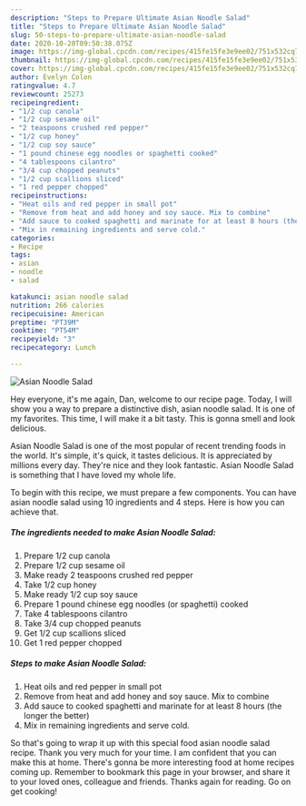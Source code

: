 ```yaml
---
description: "Steps to Prepare Ultimate Asian Noodle Salad"
title: "Steps to Prepare Ultimate Asian Noodle Salad"
slug: 50-steps-to-prepare-ultimate-asian-noodle-salad
date: 2020-10-20T09:50:38.075Z
image: https://img-global.cpcdn.com/recipes/415fe15fe3e9ee02/751x532cq70/asian-noodle-salad-recipe-main-photo.jpg
thumbnail: https://img-global.cpcdn.com/recipes/415fe15fe3e9ee02/751x532cq70/asian-noodle-salad-recipe-main-photo.jpg
cover: https://img-global.cpcdn.com/recipes/415fe15fe3e9ee02/751x532cq70/asian-noodle-salad-recipe-main-photo.jpg
author: Evelyn Colon
ratingvalue: 4.7
reviewcount: 25273
recipeingredient:
- "1/2 cup canola"
- "1/2 cup sesame oil"
- "2 teaspoons crushed red pepper"
- "1/2 cup honey"
- "1/2 cup soy sauce"
- "1 pound chinese egg noodles or spaghetti cooked"
- "4 tablespoons cilantro"
- "3/4 cup chopped peanuts"
- "1/2 cup scallions sliced"
- "1 red pepper chopped"
recipeinstructions:
- "Heat oils and red pepper in small pot"
- "Remove from heat and add honey and soy sauce. Mix to combine"
- "Add sauce to cooked spaghetti and marinate for at least 8 hours (the longer the better)"
- "Mix in remaining ingredients and serve cold."
categories:
- Recipe
tags:
- asian
- noodle
- salad

katakunci: asian noodle salad 
nutrition: 266 calories
recipecuisine: American
preptime: "PT39M"
cooktime: "PT54M"
recipeyield: "3"
recipecategory: Lunch

---
```



![Asian Noodle Salad](https://img-global.cpcdn.com/recipes/415fe15fe3e9ee02/751x532cq70/asian-noodle-salad-recipe-main-photo.jpg)

Hey everyone, it's me again, Dan, welcome to our recipe page. Today, I will show you a way to prepare a distinctive dish, asian noodle salad. It is one of my favorites. This time, I will make it a bit tasty. This is gonna smell and look delicious.



Asian Noodle Salad is one of the most popular of recent trending foods in the world. It's simple, it's quick, it tastes delicious. It is appreciated by millions every day. They're nice and they look fantastic. Asian Noodle Salad is something that I have loved my whole life.


To begin with this recipe, we must prepare a few components. You can have asian noodle salad using 10 ingredients and 4 steps. Here is how you can achieve that.

<!--inarticleads1-->

##### The ingredients needed to make Asian Noodle Salad:

1. Prepare 1/2 cup canola
1. Prepare 1/2 cup sesame oil
1. Make ready 2 teaspoons crushed red pepper
1. Take 1/2 cup honey
1. Make ready 1/2 cup soy sauce
1. Prepare 1 pound chinese egg noodles (or spaghetti) cooked
1. Take 4 tablespoons cilantro
1. Take 3/4 cup chopped peanuts
1. Get 1/2 cup scallions sliced
1. Get 1 red pepper chopped




<!--inarticleads2-->

##### Steps to make Asian Noodle Salad:

1. Heat oils and red pepper in small pot
1. Remove from heat and add honey and soy sauce. Mix to combine
1. Add sauce to cooked spaghetti and marinate for at least 8 hours (the longer the better)
1. Mix in remaining ingredients and serve cold.




So that's going to wrap it up with this special food asian noodle salad recipe. Thank you very much for your time. I am confident that you can make this at home. There's gonna be more interesting food at home recipes coming up. Remember to bookmark this page in your browser, and share it to your loved ones, colleague and friends. Thanks again for reading. Go on get cooking!
